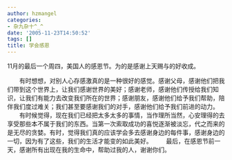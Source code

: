 ```yaml
---
author: hzmangel
categories:
- 杂九杂十^_^
date: '2005-11-23T14:50:52'
tags: []
title: 学会感恩
---
```

11月的最后一个周四，美国人的感恩节。为的是感谢上天赐与的好收成。

　　有时想想，对别人心存感激真的是一种很好的感觉。感谢父母，感谢他们把我们带到这个世界上，让我们感谢世界的美好；感谢老师，感谢他们传授给我们知识，让我们有能力去改变我们所在的世界；感谢朋友，感谢他们给予我们帮助，陪伴我们度过难关；我们甚至要感谢我们的对手，感谢他们给予我们前进的动力。
　　有时候觉得，现在我们已经把太多太多的事情，当作理所当然，心安理得的去享受那些本不属于我们的东西。当第一次索取成功的喜悦逐渐被淡忘，代之而来的是无尽的贪婪。有时，觉得我们真的应该学会多去感谢身边的每件事，感谢身边的一切，因为有了这些，我们的生活才能变的如此美好。
　　最后，在感恩节前一天，感谢所有出现在我的生命中，帮助过我的人，谢谢你们。